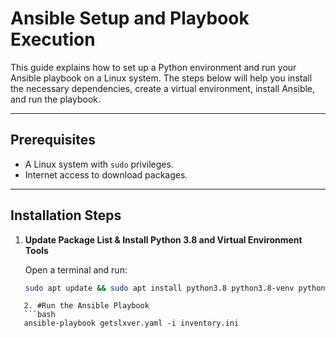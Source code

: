 # Ansible Setup and Playbook Execution

This guide explains how to set up a Python environment and run your Ansible playbook on a Linux system. The steps below will help you install the necessary dependencies, create a virtual environment, install Ansible, and run the playbook.

---

## Prerequisites

- A Linux system with `sudo` privileges.
- Internet access to download packages.

---

## Installation Steps

1. **Update Package List & Install Python 3.8 and Virtual Environment Tools**

   Open a terminal and run:

   ```bash
   sudo apt update && sudo apt install python3.8 python3.8-venv python3.8-dev -y && python3.8 -m venv ansible-env && source ansible-env/bin/activate && pip install --upgrade pip && pip install ansible sudo apt-get install build-essential libffi-dev libssl-dev python-dev python3-dev python3 -m pip install --upgrade pip setuptools wheel
```
   2. #Run the Ansible Playbook
   ```bash
   ansible-playbook getslxver.yaml -i inventory.ini
```
